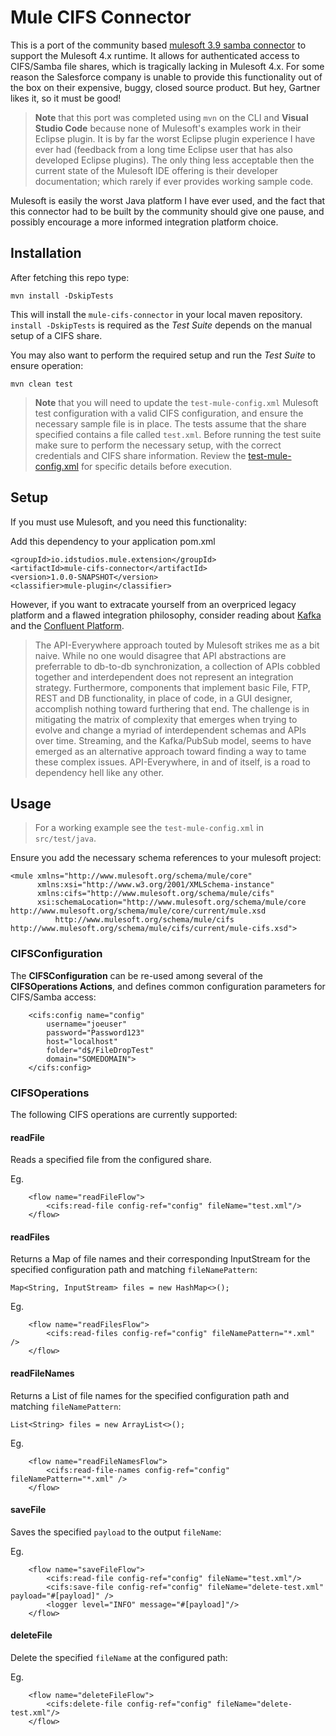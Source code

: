 # Mule CIFS Connector

This is a port of the community based [mulesoft 3.9 samba connector](https://github.com/mulesoft-consulting/samba-connector) to support the Mulesoft 4.x runtime.  It allows for authenticated access to CIFS/Samba file shares, which is tragically lacking in Mulesoft 4.x.  For some reason the Salesforce company is unable to provide this functionality out of the box on their expensive, buggy, closed source product.  But hey, Gartner likes it, so it must be good!

> __Note__ that this port was completed using `mvn` on the CLI and __Visual Studio Code__ because none of Mulesoft's examples work in their Eclipse plugin.  It is by far the worst Eclipse plugin experience I have ever had (feedback from a long time Eclipse user that has also developed Eclipse plugins).  The only thing less acceptable then the current state of the Mulesoft IDE offering is their developer documentation; which rarely if ever provides working sample code.  

Mulesoft is easily the worst Java platform I have ever used, and the fact that this connector had to be built by the community should give one pause, and possibly encourage a more informed integration platform choice. 


## Installation

After fetching this repo type:

`mvn install -DskipTests`

This will install the `mule-cifs-connector` in your local maven repository. `install -DskipTests` is required as the _Test Suite_ depends on the manual setup of a CIFS share.

You may also want to perform the required setup and run the _Test Suite_ to ensure operation:

`mvn clean test`

> __Note__ that you will need to update the `test-mule-config.xml` Mulesoft test configuration with a valid CIFS configuration, and ensure the necessary sample file is in place.  The tests assume that the share specified contains a file called `test.xml`.  Before running the test suite make sure to perform the necessary setup, with the correct credentials and CIFS share information.  Review the [test-mule-config.xml](src/test/resources/test-mule-config.xml) for specific details before execution.

## Setup

If you must use Mulesoft, and you need this functionality:

Add this dependency to your application pom.xml

```
<groupId>io.idstudios.mule.extension</groupId>
<artifactId>mule-cifs-connector</artifactId>
<version>1.0.0-SNAPSHOT</version>
<classifier>mule-plugin</classifier>
```

However, if you want to extracate yourself from an overpriced legacy platform and a flawed integration philosophy, consider reading about [Kafka](https://kafka.apache.org/) and the [Confluent Platform](https://www.confluent.io/).

> The API-Everywhere approach touted by Mulesoft strikes me as a bit naive.  While no one would disagree that API abstractions are preferrable to db-to-db synchronization, a collection of APIs cobbled together and interdependent does not represent an integration strategy.  Furthermore, components that implement basic File, FTP, REST and DB functionality, in place of code, in a GUI designer, accomplish nothing toward furthering that end.  The challenge is in mitigating the matrix of complexity that emerges when trying to evolve and change a myriad of interdependent schemas and APIs over time.  Streaming, and the Kafka/PubSub model, seems to have emerged as an alternative approach toward finding a way to tame these complex issues.  API-Everywhere, in and of itself, is a road to dependency hell like any other.

## Usage

> For a working example see the `test-mule-config.xml` in `src/test/java`.

Ensure you add the necessary schema references to your mulesoft project:

```
<mule xmlns="http://www.mulesoft.org/schema/mule/core"
      xmlns:xsi="http://www.w3.org/2001/XMLSchema-instance"
      xmlns:cifs="http://www.mulesoft.org/schema/mule/cifs"
      xsi:schemaLocation="http://www.mulesoft.org/schema/mule/core http://www.mulesoft.org/schema/mule/core/current/mule.xsd
          http://www.mulesoft.org/schema/mule/cifs http://www.mulesoft.org/schema/mule/cifs/current/mule-cifs.xsd">

```

### CIFSConfiguration

The __CIFSConfiguration__ can be re-used among several of the __CIFSOperations Actions__, and defines common configuration parameters for CIFS/Samba access:

```
    <cifs:config name="config" 
        username="joeuser" 
        password="Password123"
        host="localhost"
        folder="d$/FileDropTest"
        domain="SOMEDOMAIN">
    </cifs:config>
```

### CIFSOperations

The following CIFS operations are currently supported:

#### readFile

Reads a specified file from the configured share.

Eg.
```
    <flow name="readFileFlow">
        <cifs:read-file config-ref="config" fileName="test.xml"/>
    </flow>
```

#### readFiles

Returns a Map of file names and their corresponding InputStream for the specified configuration path and matching `fileNamePattern`:

```
Map<String, InputStream> files = new HashMap<>();
```

Eg.
```
    <flow name="readFilesFlow">
        <cifs:read-files config-ref="config" fileNamePattern="*.xml" />
    </flow>
```

#### readFileNames

Returns a List of file names for the specified configuration path and matching `fileNamePattern`:

```
List<String> files = new ArrayList<>();
```

Eg.
```
    <flow name="readFileNamesFlow">
        <cifs:read-file-names config-ref="config" fileNamePattern="*.xml" />
    </flow>
```

#### saveFile

Saves the specified `payload` to the output `fileName`:

Eg.
```
    <flow name="saveFileFlow">
        <cifs:read-file config-ref="config" fileName="test.xml"/>
        <cifs:save-file config-ref="config" fileName="delete-test.xml" payload="#[payload]" />
        <logger level="INFO" message="#[payload]"/>
    </flow>
```

#### deleteFile

Delete the specified `fileName` at the configured path:

Eg.
```
    <flow name="deleteFileFlow">
        <cifs:delete-file config-ref="config" fileName="delete-test.xml"/>
    </flow>
```
